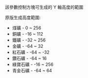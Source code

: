 該參數控制方塊可生成的 Y 軸高度的範圍

原版生成高度範圍:
* 煤礦 - 0 ~ 256
* 銅礦 - -16 ~ 112
* 鐵礦 - -32 ~ 256
* 金礦 - -64 ~ 32
* 紅石礦 - -64 ~ -32
* 鑽石礦 - -64 ~ 16
* 綠寶石礦 - -16 ~ 256
* 青金石礦 - -64 ~ 64